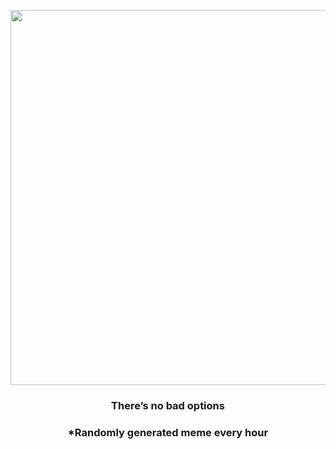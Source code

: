 <p align="center">
        <img src="https://i.redd.it/t9io1ve1wmv81.gif" width="600" height="600">
        </p>
        <h3 align="center">There’s no bad options</h3>
        <h3 align="center">*Randomly generated meme every hour</h3>
    